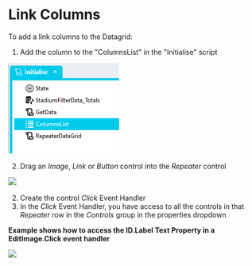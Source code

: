 # Link Columns
To add a link columns to the Datagrid: 

1. Add the column to the "ColumnsList" in the "Initialise" script

![](images/ColumnsListAdd.png)

2. Drag an *Image*, *Link* or *Button* control into the *Repeater* control

![](images/EditLink.png)

2. Create the control *Click* Event Handler
3. In the *Click* Event Handler, you have access to all the controls in that *Repeater* row in the *Controls* group in the properties dropdown

**Example shows how to access the ID.Label Text Property in a EditImage.Click event handler**

![](images/AccessColumnValues.png)
